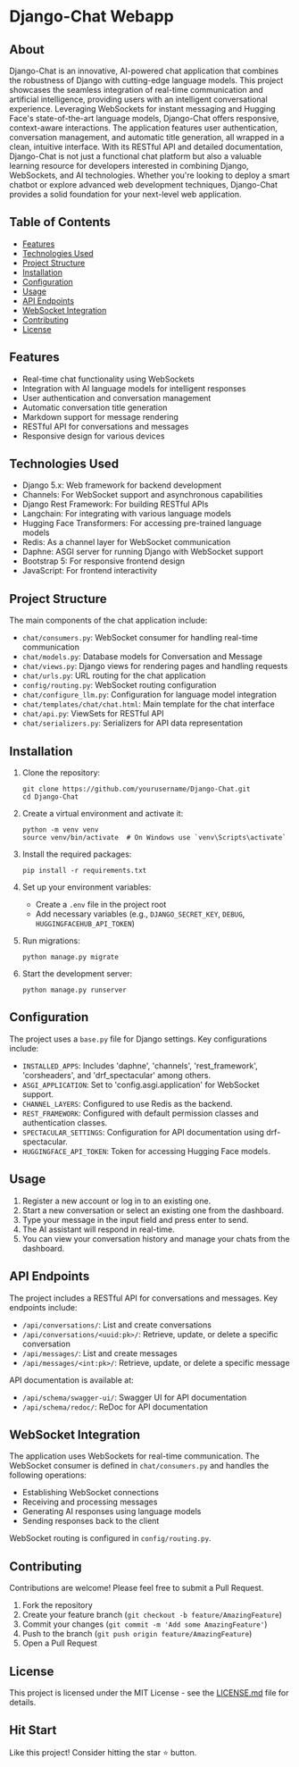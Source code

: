 # Django-Chat Webapp

## About

Django-Chat is an innovative, AI-powered chat application that combines the robustness of Django with cutting-edge language models. This project showcases the seamless integration of real-time communication and artificial intelligence, providing users with an intelligent conversational experience. Leveraging WebSockets for instant messaging and Hugging Face's state-of-the-art language models, Django-Chat offers responsive, context-aware interactions. The application features user authentication, conversation management, and automatic title generation, all wrapped in a clean, intuitive interface. With its RESTful API and detailed documentation, Django-Chat is not just a functional chat platform but also a valuable learning resource for developers interested in combining Django, WebSockets, and AI technologies. Whether you're looking to deploy a smart chatbot or explore advanced web development techniques, Django-Chat provides a solid foundation for your next-level web application.

## Table of Contents
- [Features](#features)
- [Technologies Used](#technologies-used)
- [Project Structure](#project-structure)
- [Installation](#installation)
- [Configuration](#configuration)
- [Usage](#usage)
- [API Endpoints](#api-endpoints)
- [WebSocket Integration](#websocket-integration)
- [Contributing](#contributing)
- [License](#license)

## Features

- Real-time chat functionality using WebSockets
- Integration with AI language models for intelligent responses
- User authentication and conversation management
- Automatic conversation title generation
- Markdown support for message rendering
- RESTful API for conversations and messages
- Responsive design for various devices

## Technologies Used

- Django 5.x: Web framework for backend development
- Channels: For WebSocket support and asynchronous capabilities
- Django Rest Framework: For building RESTful APIs
- Langchain: For integrating with various language models
- Hugging Face Transformers: For accessing pre-trained language models
- Redis: As a channel layer for WebSocket communication
- Daphne: ASGI server for running Django with WebSocket support
- Bootstrap 5: For responsive frontend design
- JavaScript: For frontend interactivity

## Project Structure

The main components of the chat application include:

- `chat/consumers.py`: WebSocket consumer for handling real-time communication
- `chat/models.py`: Database models for Conversation and Message
- `chat/views.py`: Django views for rendering pages and handling requests
- `chat/urls.py`: URL routing for the chat application
- `config/routing.py`: WebSocket routing configuration
- `chat/configure_llm.py`: Configuration for language model integration
- `chat/templates/chat/chat.html`: Main template for the chat interface
- `chat/api.py`: ViewSets for RESTful API
- `chat/serializers.py`: Serializers for API data representation

## Installation

1. Clone the repository:
   ```
   git clone https://github.com/yourusername/Django-Chat.git
   cd Django-Chat
   ```

2. Create a virtual environment and activate it:
   ```
   python -m venv venv
   source venv/bin/activate  # On Windows use `venv\Scripts\activate`
   ```

3. Install the required packages:
   ```
   pip install -r requirements.txt
   ```

4. Set up your environment variables:
   - Create a `.env` file in the project root
   - Add necessary variables (e.g., `DJANGO_SECRET_KEY`, `DEBUG`, `HUGGINGFACEHUB_API_TOKEN`)

5. Run migrations:
   ```
   python manage.py migrate
   ```

6. Start the development server:
   ```
   python manage.py runserver
   ```

## Configuration

The project uses a `base.py` file for Django settings. Key configurations include:

- `INSTALLED_APPS`: Includes 'daphne', 'channels', 'rest_framework', 'corsheaders', and 'drf_spectacular' among others.
- `ASGI_APPLICATION`: Set to 'config.asgi.application' for WebSocket support.
- `CHANNEL_LAYERS`: Configured to use Redis as the backend.
- `REST_FRAMEWORK`: Configured with default permission classes and authentication classes.
- `SPECTACULAR_SETTINGS`: Configuration for API documentation using drf-spectacular.
- `HUGGINGFACE_API_TOKEN`: Token for accessing Hugging Face models.

## Usage

1. Register a new account or log in to an existing one.
2. Start a new conversation or select an existing one from the dashboard.
3. Type your message in the input field and press enter to send.
4. The AI assistant will respond in real-time.
5. You can view your conversation history and manage your chats from the dashboard.

## API Endpoints

The project includes a RESTful API for conversations and messages. Key endpoints include:

- `/api/conversations/`: List and create conversations
- `/api/conversations/<uuid:pk>/`: Retrieve, update, or delete a specific conversation
- `/api/messages/`: List and create messages
- `/api/messages/<int:pk>/`: Retrieve, update, or delete a specific message

API documentation is available at:
- `/api/schema/swagger-ui/`: Swagger UI for API documentation
- `/api/schema/redoc/`: ReDoc for API documentation

## WebSocket Integration

The application uses WebSockets for real-time communication. The WebSocket consumer is defined in `chat/consumers.py` and handles the following operations:

- Establishing WebSocket connections
- Receiving and processing messages
- Generating AI responses using language models
- Sending responses back to the client

WebSocket routing is configured in `config/routing.py`.

## Contributing

Contributions are welcome! Please feel free to submit a Pull Request.

1. Fork the repository
2. Create your feature branch (`git checkout -b feature/AmazingFeature`)
3. Commit your changes (`git commit -m 'Add some AmazingFeature'`)
4. Push to the branch (`git push origin feature/AmazingFeature`)
5. Open a Pull Request

## License

This project is licensed under the MIT License - see the [LICENSE.md](LICENSE.md) file for details.

## Hit Start

Like this project! Consider hitting the star ⭐ button.